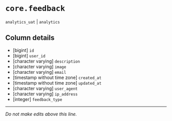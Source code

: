 # `core.feedback`
`analytics_uat` | `analytics`

## Column details
* [bigint]    `id`
* [bigint]    `user_id`
* [character varying] `description`
* [character varying] `image`
* [character varying] `email`
* [timestamp without time zone] `created_at`
* [timestamp without time zone] `updated_at`
* [character varying] `user_agent`
* [character varying] `ip_address`
* [integer]   `feedback_type`

-------------------------------------------------------------------------------
*Do not make edits above this line.*
